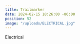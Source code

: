 ```yaml
---
title: Trailmarker
date: 2024-02-15 10:26:00 -06:00
position: 52
image: "/uploads/ELECTRICAL.jpg"
---
```


Electrical